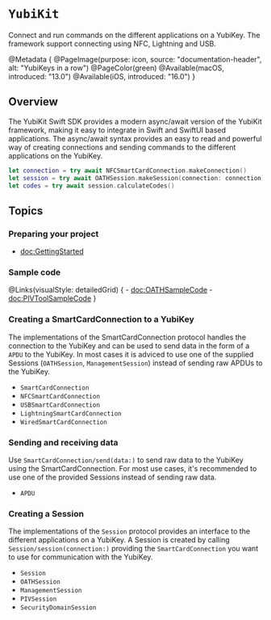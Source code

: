# ``YubiKit``

Connect and run commands on the different applications on a YubiKey. The framework support connecting using NFC, Lightning and USB.

@Metadata {
    @PageImage(purpose: icon, 
               source: "documentation-header", 
               alt: "YubiKeys in a row")
    @PageColor(green)
    @Available(macOS, introduced: "13.0")
    @Available(iOS, introduced: "16.0")
}

## Overview

The YubiKit Swift SDK provides a modern async/await version of the YubiKit framework, making it easy to integrate
in Swift and SwiftUI based applications. The async/await syntax provides an easy to read and powerful way of
creating connections and sending commands to the different applications on the YubiKey.

```swift
let connection = try await NFCSmartCardConnection.makeConnection()
let session = try await OATHSession.makeSession(connection: connection)
let codes = try await session.calculateCodes()
```

## Topics

### Preparing your project

- <doc:GettingStarted>

### Sample code

@Links(visualStyle: detailedGrid) {
    - <doc:OATHSampleCode>
    - <doc:PIVToolSampleCode>
}

### Creating a SmartCardConnection to a YubiKey

The implementations of the SmartCardConnection protocol handles the connection to the YubiKey and can be used to send
data in the form of a ``APDU`` to the YubiKey. In most cases it is adviced to use one of the supplied Sessions
(``OATHSession``, ``ManagementSession``) instead of sending raw APDUs to the YubiKey.


- ``SmartCardConnection``
- ``NFCSmartCardConnection``
- ``USBSmartCardConnection``
- ``LightningSmartCardConnection``
- ``WiredSmartCardConnection``

### Sending and receiving data

Use ``SmartCardConnection/send(data:)`` to send raw data to the YubiKey using the SmartCardConnection.
For most use cases, it's recommended to use one of the provided Sessions instead of sending raw data.

- ``APDU``

### Creating a Session

The implementations of the ``Session`` protocol provides an interface to the different applications on a YubiKey.
A Session is created by calling ``Session/session(connection:)`` providing the ``SmartCardConnection`` you want to use for
communication with the YubiKey.

- ``Session``
- ``OATHSession``
- ``ManagementSession``
- ``PIVSession``
- ``SecurityDomainSession``
